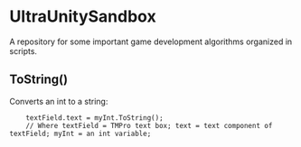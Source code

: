 # UltraUnitySandbox
A repository for some important game development algorithms organized in scripts.

## ToString()
Converts an int to a string:

        textField.text = myInt.ToString();
        // Where textField = TMPro text box; text = text component of textField; myInt = an int variable;

